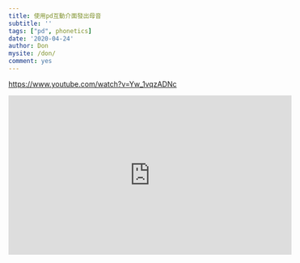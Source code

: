 ```yaml
---
title: 使用pd互動介面發出母音
subtitle: ''
tags: ["pd", phonetics]
date: '2020-04-24'
author: Don
mysite: /don/
comment: yes
---
```


<https://www.youtube.com/watch?v=Yw_1vqzADNc>

<iframe width="560" height="315" src="https://www.youtube.com/embed/Yw_1vqzADNc" frameborder="0" allow="accelerometer; autoplay; encrypted-media; gyroscope; picture-in-picture" allowfullscreen></iframe>


